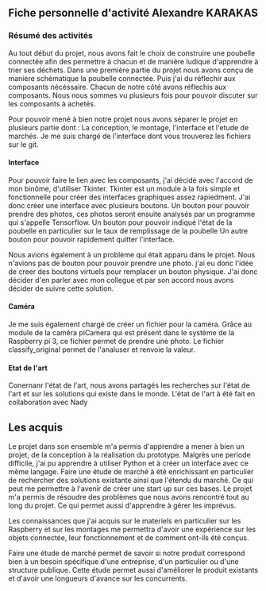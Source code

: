 ## Fiche personnelle d'activité Alexandre KARAKAS

### Résumé des activités

Au tout début du projet, nous avons fait le choix de construire une poubelle connectée afin des permettre à chacun et de manière ludique d'apprendre à trier ses déchets. 
Dans une première partie du projet nous avons conçu de manière schématique la poubelle connectée. Puis j'ai du réflechir aux composants nécéssaire.
Chacun de notre côté avons réflechis aux composants. Nous nous sommes vu plusieurs fois pour pouvoir discuter sur les composants à achetés. 

Pour pouvoir mené à bien notre projet nous avons séparer le projet en plusieurs partie dont :
La conception, le montage, l'interface et l'etude de marchés. 
Je me suis chargé de l'interface dont vous trouverez les fichiers sur le git. 

#### Interface
Pour pouvoir faire le lien avec les composants, j'ai décidé avec l'accord de mon binôme, d'utiliser Tkinter. Tkinter est un module à la fois simple et fonctionnelle pour créer des interfaces graphiques assez rapiedment. J'ai donc créer une interface avec plusieurs boutons. Un bouton pour pouvoir prendre des photos, ces photos seront ensuite analysés par un programme qui s'appelle Tensorflow.
Un bouton pour pouvoir indiqué l'état de la poubelle en particulier sur le taux de remplissage de la poubelle
Un autre bouton pour pouvoir rapidement quitter l'interface.

Nous avions également à un problème qui était apparu dans le projet. 
Nous n'avions pas de bouton pour pouvoir prendre une photo.
j'ai eu donc l'idée de creer des boutons virtuels pour remplacer un bouton physique. J'ai donc décider d'en parler avec mon collegue et par son accord nous avons décider de suivre cette solution.

#### Caméra
Je me suis également chargé de créer un fichier pour la caméra. Grâce au module de la caméra piCamera qui est présent dans le système de la Raspberry pi 3, ce fichier permet de prendre une photo. Le fichier classify_original permet de l'analuser et renvoie la valeur. 

#### Etat de l'art
Conernanr l'état de l'art, nous avons partagés les recherches sur l'état de l'art et sur les solutions qui existe dans le monde. L'état de l'art à été fait en collaboration avec Nady

## Les acquis

Le projet dans son ensemble m'a permis d'apprendre a mener à bien un projet, de la conception à la réalisation du prototype. Malgrès une periode difficile, j'ai pu apprendre à utiliser Python et à créer un interface avec ce même langage. 
Faire une étude de marché à été enrichissant en particulier de rechercher des solutions existante ainsi que l'étendu du marché. Ce qui peut me permettre à l'avenir de créer une start up sur ces bases. 
Le projet m'a permis de résoudre des problèmes que nous avons rencontré tout au long du projet. Ce qui permet aussi d'apprendre à gérer les imprévus. 

Les connaissances que j'ai acquis sur le materiels en particulier sur les Raspberry et sur les montages me permettra d'avoir une expérience sur les objets connectée, leur fonctionnement et de comment ont-ils été conçus.

Faire une étude de marché permet de savoir si notre produit correspond bien à un besoin spécifique d'une entreprise, d'un particulier ou d'une structure publique. Cette étude permet aussi d'améliorer le produit existants et d'avoir une longueurs d'avance sur les concurrents.


